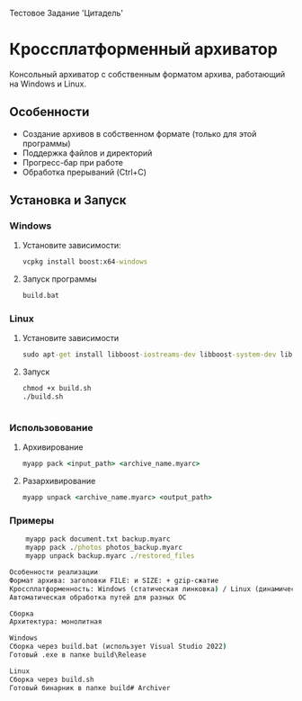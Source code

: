 Тестовое Задание 'Цитадель'

# Кроссплатформенный архиватор

Консольный архиватор с собственным форматом архива, работающий на Windows и Linux.

## Особенности
- Создание архивов в собственном формате (только для этой программы)
- Поддержка файлов и директорий
- Прогресс-бар при работе
- Обработка прерываний (Ctrl+C)

## Установка и Запуск

### Windows 
1. Установите зависимости:
   ```cmd
   vcpkg install boost:x64-windows
2. Запуск программы
    ```cmd
   build.bat
   

### Linux
1. Установите зависимости
    ```cmd
    sudo apt-get install libboost-iostreams-dev libboost-system-dev libboost-filesystem-dev
    
2. Запуск 
    ```cmd
    chmod +x build.sh
    ./build.sh



### Использовование
1. Архивирование
    ```cmd
    myapp pack <input_path> <archive_name.myarc>
2. Разархивирование
    ```cmd
    myapp unpack <archive_name.myarc> <output_path>

### Примеры
```cmd
    myapp pack document.txt backup.myarc
    myapp pack ./photos photos_backup.myarc
    myapp unpack backup.myarc ./restored_files

Особенности реализации
Формат архива: заголовки FILE: и SIZE: + gzip-сжатие
Кроссплатформенность: Windows (статическая линковка) / Linux (динамическая)
Автоматическая обработка путей для разных ОС

Сборка
Архитектура: монолитная

Windows
Сборка через build.bat (использует Visual Studio 2022)
Готовый .exe в папке build\Release

Linux
Сборка через build.sh
Готовый бинарник в папке build# Archiver
